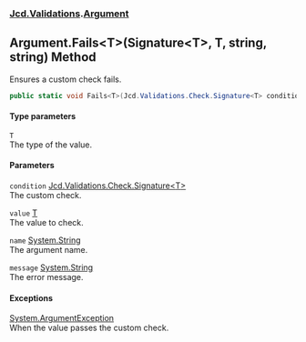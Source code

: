 ### [Jcd.Validations](Jcd_Validations.md 'Jcd.Validations').[Argument](Jcd_Validations_Argument.md 'Jcd.Validations.Argument')
## Argument.Fails&lt;T&gt;(Signature&lt;T&gt;, T, string, string) Method
Ensures a custom check fails.  
```csharp
public static void Fails<T>(Jcd.Validations.Check.Signature<T> condition, T value, string name=null, string message=null);
```
#### Type parameters
<a name='Jcd_Validations_Argument_Fails_T_(Jcd_Validations_Check_Signature_T__T_string_string)_T'></a>
`T`  
The type of the value.
  
#### Parameters
<a name='Jcd_Validations_Argument_Fails_T_(Jcd_Validations_Check_Signature_T__T_string_string)_condition'></a>
`condition` [Jcd.Validations.Check.Signature&lt;](Jcd_Validations_Check_Signature_T_(T_System_Action_System_Action).md 'Jcd.Validations.Check.Signature&lt;T&gt;(T, System.Action, System.Action)')[T](Jcd_Validations_Argument_Fails_T_(Jcd_Validations_Check_Signature_T__T_string_string).md#Jcd_Validations_Argument_Fails_T_(Jcd_Validations_Check_Signature_T__T_string_string)_T 'Jcd.Validations.Argument.Fails&lt;T&gt;(Jcd.Validations.Check.Signature&lt;T&gt;, T, string, string).T')[&gt;](Jcd_Validations_Check_Signature_T_(T_System_Action_System_Action).md 'Jcd.Validations.Check.Signature&lt;T&gt;(T, System.Action, System.Action)')  
The custom check.
  
<a name='Jcd_Validations_Argument_Fails_T_(Jcd_Validations_Check_Signature_T__T_string_string)_value'></a>
`value` [T](Jcd_Validations_Argument_Fails_T_(Jcd_Validations_Check_Signature_T__T_string_string).md#Jcd_Validations_Argument_Fails_T_(Jcd_Validations_Check_Signature_T__T_string_string)_T 'Jcd.Validations.Argument.Fails&lt;T&gt;(Jcd.Validations.Check.Signature&lt;T&gt;, T, string, string).T')  
The value to check.
  
<a name='Jcd_Validations_Argument_Fails_T_(Jcd_Validations_Check_Signature_T__T_string_string)_name'></a>
`name` [System.String](https://docs.microsoft.com/en-us/dotnet/api/System.String 'System.String')  
The argument name.
  
<a name='Jcd_Validations_Argument_Fails_T_(Jcd_Validations_Check_Signature_T__T_string_string)_message'></a>
`message` [System.String](https://docs.microsoft.com/en-us/dotnet/api/System.String 'System.String')  
The error message.
  
#### Exceptions
[System.ArgumentException](https://docs.microsoft.com/en-us/dotnet/api/System.ArgumentException 'System.ArgumentException')  
When the value passes the custom check.
